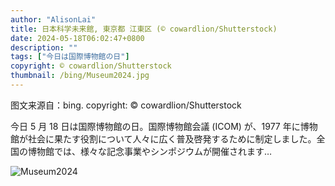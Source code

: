 ```yaml
---
author: "AlisonLai"
title: 日本科学未来館, 東京都 江東区 (© cowardlion/Shutterstock)
date: 2024-05-18T06:02:47+0800
description: ""
tags: ["今日は国際博物館の日"]
copyright: © cowardlion/Shutterstock
thumbnail: /bing/Museum2024.jpg
---
```

图文来源自：bing.  copyright: © cowardlion/Shutterstock

今日 5 月 18 日は国際博物館の日。国際博物館会議 (ICOM) が、1977 年に博物館が社会に果たす役割について人々に広く普及啓発するために制定しました。全国の博物館では、様々な記念事業やシンポジウムが開催されます…

![Museum2024](/bing/Museum2024.jpg)